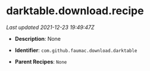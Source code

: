 # darktable.download.recipe

_Last updated 2021-12-23 19:49:47Z_

- **Description**: None

- **Identifier**: `com.github.faumac.download.darktable`

- **Parent Recipes**: `None`